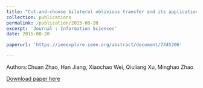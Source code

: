 ```yaml
---
title: "Cut-and-choose bilateral oblivious transfer and its application"
collection: publications
permalink: /publication/2015-08-20
excerpt: 'Journal : Information Sciences'
date: 2015-08-20

paperurl: 'https://ieeexplore.ieee.org/abstract/document/7345306'

---
```

Authors:Chuan Zhao, Han Jiang, Xiaochao Wei, Qiuliang Xu, Minghao Zhao

[Download paper here](https://ieeexplore.ieee.org/abstract/document/7345306')